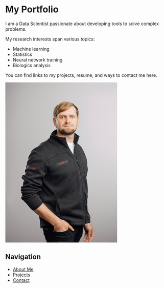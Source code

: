 # My Portfolio

I am a Data Scientist passionate about developing tools to solve complex problems.

My research interests span various topics:

- Machine learning
- Statistics
- Neural network training
- Biologics analysis

You can find links to my projects, resume, and ways to contact me here.


![Cover_Picture](/assets/images/resized_cover.png)



## Navigation

- [About Me](#about)
- [Projects](#projects)
- [Contact](#contact)
